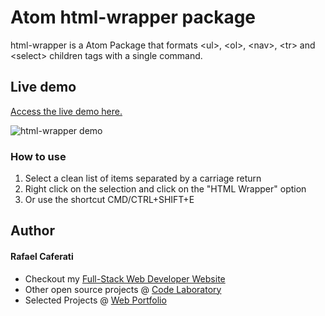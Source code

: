 # Atom html-wrapper package

html-wrapper is a Atom Package that formats &lt;ul&gt;, &lt;ol&gt;, &lt;nav&gt;, &lt;tr&gt; and &lt;select&gt; children tags with a single command.

## Live demo

[Access the live demo here.](https://caferati.me/demo/html-wrapper)

![html-wrapper demo](http://i.imgur.com/SZkTO7s.gif)

### How to use
1. Select a clean list of items separated by a carriage return
2. Right click on the selection and click on the "HTML Wrapper" option
3. Or use the shortcut CMD/CTRL+SHIFT+E

## Author
#### Rafael Caferati
+ Checkout my <a href="https://caferati.me" title="Full-Stack Web Developer, UI/UX Javascript Specialist" target="_blank">Full-Stack Web Developer Website</a>
+ Other open source projects @ <a title="Web Software Developer Code Laboratory" target="_blank" href="https://caferati.me/labs">Code Laboratory</a>
+ Selected Projects @ <a title="Web Software Developer Portfolio" target="_blank" href="https://caferati.me/portfolio">Web Portfolio</a>
